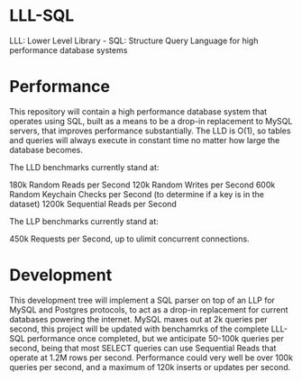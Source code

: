 # LLL-SQL
LLL: Lower Level Library - SQL: Structure Query Language for high performance database systems

# Performance 

This repository will contain a high performance database system that operates using SQL, built as a means to be a drop-in replacement to MySQL servers, that improves performance substantially. The LLD is O(1), so tables and queries will always execute in constant time no matter how large the database becomes. 

The LLD benchmarks currently stand at:

180k Random Reads per Second
120k Random Writes per Second
600k Random Keychain Checks per Second (to determine if a key is in the dataset)
1200k Sequential Reads per Second

The LLP benchmarks currently stand at:

450k Requests per Second, up to ulimit concurrent connections.

# Development 

This development tree will implement a SQL parser on top of an LLP for MySQL and Postgres protocols, to act as a drop-in replacement for current databases powering the internet. MySQL maxes out at 2k queries per second, this project will be updated with benchamrks of the complete LLL-SQL performance once completed, but we anticipate 50-100k queries per second, being that most SELECT queries can use Sequential Reads that operate at 1.2M rows per second. Performance could very well be over 100k queries per second, and a maximum of 120k inserts or updates per second.
